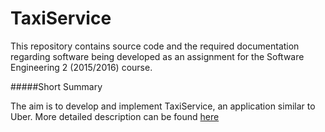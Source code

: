 # TaxiService
This repository contains source code and the required documentation regarding software being developed as an assignment for the Software Engineering 2 (2015/2016) course.

#####Short Summary

The aim is to develop and implement TaxiService, an application similar to Uber. 
More detailed description can be found [here](https://github.com/milica13629/SW2015/blob/master/Assignments%201%20and%202%20(RASD%20and%20DD).pdf)